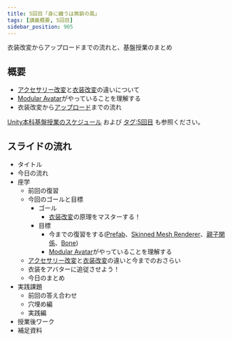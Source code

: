 ```yaml
---
title: 5回目「身に纏うは無窮の風」
tags: [講義概要, 5回目]
sidebar_position: 905
---
```


衣装改変からアップロードまでの流れと、基盤授業のまとめ

## 概要

- [アクセサリー改変](/docs/索引/あ行/アクセサリー改変)と[衣装改変](/docs/索引/あ行/衣装改変)の違いについて
- [Modular Avatar](/docs/索引/MNO/ModularAvatar)がやっていることを理解する
- 衣装改変から[アップロード](/docs/索引/あ行/アップロード)までの流れ

[Unity本科基盤授業のスケジュール](/docs/索引/STU/Unity本科基盤授業のスケジュール) および [タグ:5回目](/docs/tags/5-回目) も参照ください。

## スライドの流れ

- タイトル
- 今日の流れ
- 座学
  - 前回の復習
  - 今回のゴールと目標
    - ゴール
      - [衣装改変](/docs/索引/あ行/衣装改変)の原理をマスターする！
    - 目標
      - 今までの復習をする([Prefab](/docs/索引/PQR/Prefab)、[Skinned Mesh Renderer](/docs/索引/STU/SkinnedMeshRenderer)、[親子関係](/docs/索引/あ行/親子関係)、[Bone](/docs/索引/ABC/Bone))
      - [Modular Avatar](/docs/索引/MNO/ModularAvatar)がやっていることを理解する
  - [アクセサリー改変](/docs/索引/あ行/アクセサリー改変)と[衣装改変](/docs/索引/あ行/衣装改変)の違いと今までのおさらい
  - 衣装をアバターに追従させよう！
  - 今日のまとめ
- 実践課題
  - 前回の答え合わせ
  - 穴埋め編
  - 実践編
- 授業後ワーク
- 補足資料
